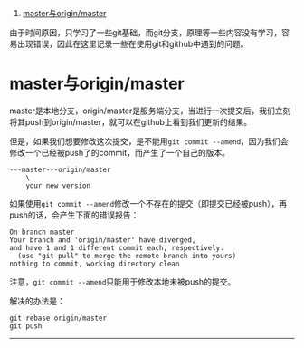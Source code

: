 1. [master与origin/master](#master与originmaster)


由于时间原因，只学习了一些git基础，而git分支，原理等一些内容没有学习，容易出现错误，因此在这里记录一些在使用git和github中遇到的问题。

# master与origin/master

master是本地分支，origin/master是服务端分支，当进行一次提交后，我们立刻将其push到origin/master，就可以在github上看到我们更新的结果。

但是，如果我们想要修改这次提交，是不能用`git commit --amend`，因为我们会修改一个已经被push了的commit，而产生了一个自己的版本。

```
---master---origin/master
    \
    your new version
```

如果使用`git commit --amend`修改一个不存在的提交（即提交已经被push），再push的话，会产生下面的错误报告：
```
On branch master
Your branch and 'origin/master' have diverged,
and have 1 and 1 different commit each, respectively.
  (use "git pull" to merge the remote branch into yours)
nothing to commit, working directory clean
```
注意，`git commit --amend`只能用于修改本地未被push的提交。

解决的办法是：
```
git rebase origin/master
git push
```

---